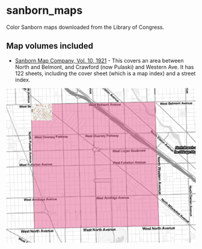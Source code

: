 # sanborn_maps
Color Sanborn maps downloaded from the Library of Congress. 

## Map volumes included
- [Sanborn Map Company, Vol. 10, 1921](https://github.com/ChicagoCityscape/sanborn_maps/raw/master/Sanborn%20Map%20Company%2C%20Vol.%2010%2C%201921) - This covers an area between North and Belmont, and Crawford (now Pulaski) and Western Ave. It has 122 sheets, including the cover sheet (which is a map index) and a street index.

![alt text][sanborn_map_volume_10_1921]

[sanborn_map_volume_10_1921]: https://github.com/ChicagoCityscape/sanborn_maps/blob/master/Sanborn%20Map%20Company%2C%20Vol.%2010%2C%201921/sanborn_map_volume_10_1921.png "Map of Sanborn Map Company, Volume 10, 1921"
